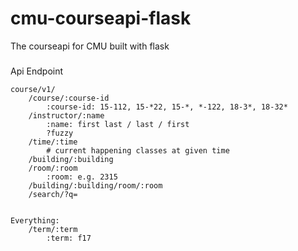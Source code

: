 # cmu-courseapi-flask
The courseapi for CMU built with flask

###
Api Endpoint

```
course/v1/
	/course/:course-id
		:course-id: 15-112, 15-*22, 15-*, *-122, 18-3*, 18-32*
	/instructor/:name
		:name: first last / last / first
		?fuzzy
	/time/:time
		# current happening classes at given time
	/building/:building
	/room/:room
		:room: e.g. 2315
	/building/:building/room/:room
	/search/?q=


Everything:
	/term/:term
		:term: f17
```
